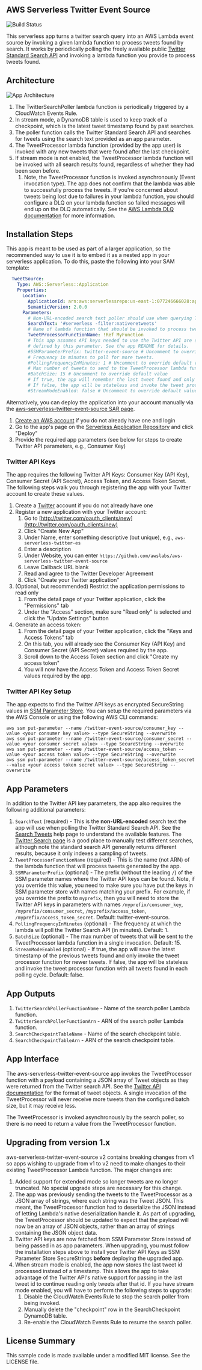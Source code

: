 ## AWS Serverless Twitter Event Source

![Build Status](https://codebuild.us-east-1.amazonaws.com/badges?uuid=eyJlbmNyeXB0ZWREYXRhIjoiTldCYjBXdGhocTJkRmtGK2k0REFHVVNsRllyK2hKTmZNWWR2T1creHhsZWVTMCszNC9hSGcyWklFMWE5ZWN6NDVOZnV4WTN4ekV3NDFlcys2L3ZjRmN3PSIsIml2UGFyYW1ldGVyU3BlYyI6Ikgyd084eEVRdGUzNDY4djMiLCJtYXRlcmlhbFNldFNlcmlhbCI6MX0%3D&branch=master)

This serverless app turns a twitter search query into an AWS Lambda event source by invoking a given lambda function to process tweets found by search. It works by periodically polling the freely available public [Twitter Standard Search API](https://developer.twitter.com/en/docs/tweets/search/overview/standard) and invoking a lambda function you provide to process tweets found.

## Architecture

![App Architecture](https://github.com/awslabs/aws-serverless-twitter-event-source/raw/master/images/app-architecture.png)

1. The TwitterSearchPoller lambda function is periodically triggered by a CloudWatch Events Rule.
1. In stream mode, a DynamoDB table is used to keep track of a checkpoint, which is the latest tweet timestamp found by past searches.
1. The poller function calls the Twitter Standard Search API and searches for tweets using the search text provided as an app parameter.
1. The TweetProcessor lambda function (provided by the app user) is invoked with any new tweets that were found after the last checkpoint.
1. If stream mode is not enabled, the TweetProcessor lambda function will be invoked with all search results found, regardless of whether they had been seen before.
    1.  Note, the TweetProcessor function is invoked asynchronously (Event invocation type). The app does not confirm that the lambda was able to successfully process the tweets. If you're concerned about tweets being lost due to failures in your lambda function, you should configure a DLQ on your lambda function so failed messages will end up on the DLQ automatically. See the [AWS Lambda DLQ documentation](https://docs.aws.amazon.com/lambda/latest/dg/dlq.html) for more information.

## Installation Steps

This app is meant to be used as part of a larger application, so the recommended way to use it is to embed it as a nested app in your serverless application. To do this, paste the following into your SAM template:

```yaml
  TweetSource:
    Type: AWS::Serverless::Application
    Properties:
      Location:
        ApplicationId: arn:aws:serverlessrepo:us-east-1:077246666028:applications/aws-serverless-twitter-event-source
        SemanticVersion: 2.0.0
      Parameters:
        # Non-URL-encoded search text poller should use when querying Twitter Search API.
        SearchText: '#serverless -filter:nativeretweets'
        # Name of lambda function that should be invoked to process tweets. Note, this must be a function name and not a function ARN.
        TweetProcessorFunctionName: !Ref MyFunction
        # This app assumes API keys needed to use the Twitter API are stored as SecureStrings in SSM Parameter Store under the prefix
        # defined by this parameter. See the app README for details.
        #SSMParameterPrefix: twitter-event-source # Uncomment to override default value
        # Frequency in minutes to poll for more tweets.
        #PollingFrequencyInMinutes: 1 # Uncomment to override default value
        # Max number of tweets to send to the TweetProcessor lambda function on each invocation.
        #BatchSize: 15 # Uncomment to override default value
        # If true, the app will remember the last tweet found and only invoke the tweet processor function for newer tweets.
        # If false, the app will be stateless and invoke the tweet processor function with all tweets found in each polling cycle.
        #StreamModeEnabled: false # Uncomment to override default value
```

Alternatively, you can deploy the application into your account manually via the [aws-serverless-twitter-event-source SAR page](https://serverlessrepo.aws.amazon.com/applications/arn:aws:serverlessrepo:us-east-1:077246666028:applications~aws-serverless-twitter-event-source).

1. [Create an AWS account](https://portal.aws.amazon.com/gp/aws/developer/registration/index.html) if you do not already have one and login
1. Go to the app's page on the [Serverless Application Repository](https://serverlessrepo.aws.amazon.com/applications/arn:aws:serverlessrepo:us-east-1:077246666028:applications~aws-serverless-twitter-event-source) and click "Deploy"
1. Provide the required app parameters (see below for steps to create Twitter API parameters, e.g., Consumer Key)

### Twitter API Keys

The app requires the following Twitter API Keys: Consumer Key (API Key), Consumer Secret (API Secret), Access Token, and Access Token Secret. The following steps walk you through registering the app with your Twitter account to create these values.

1. Create a [Twitter](https://twitter.com/) account if you do not already have one
1. Register a new application with your Twitter account:
    1. Go to [http://twitter.com/oauth_clients/new](http://twitter.com/oauth_clients/new)
    1. Click "Create New App"
    1. Under Name, enter something descriptive (but unique), e.g., `aws-serverless-twitter-es`
    1. Enter a description
    1. Under Website, you can enter `https://github.com/awslabs/aws-serverless-twitter-event-source`
    1. Leave Callback URL blank
    1. Read and agree to the Twitter Developer Agreement
    1. Click "Create your Twitter application"
1. (Optional, but recommended) Restrict the application permissions to read only
    1. From the detail page of your Twitter application, click the "Permissions" tab
    1. Under the "Access" section, make sure "Read only" is selected and click the "Update Settings" button
1. Generate an access token:
    1. From the detail page of your Twitter application, click the "Keys and Access Tokens" tab
    1. On this tab, you will already see the Consumer Key (API Key) and Consumer Secret (API Secret) values required by the app.
    1. Scroll down to the Access Token section and click "Create my access token"
    1. You will now have the Access Token and Access Token Secret values required by the app.

### Twitter API Key Setup

The app expects to find the Twitter API keys as encrypted SecureString values in [SSM Parameter Store](https://docs.aws.amazon.com/systems-manager/latest/userguide/systems-manager-paramstore.html). You can setup the required parameters via the AWS Console or using the following AWS CLI commands:

```text
aws ssm put-parameter --name /twitter-event-source/consumer_key --value <your consumer key value> --type SecureString --overwrite
aws ssm put-parameter --name /twitter-event-source/consumer_secret --value <your consumer secret value> --type SecureString --overwrite
aws ssm put-parameter --name /twitter-event-source/access_token --value <your access token value> --type SecureString --overwrite
aws ssm put-parameter --name /twitter-event-source/access_token_secret --value <your access token secret value> --type SecureString --overwrite
```

## App Parameters

In addition to the Twitter API key parameters, the app also requires the following additional parameters:

1. `SearchText` (required) - This is the **non-URL-encoded** search text the app will use when polling the Twitter Standard Search API. See the [Search Tweets](https://developer.twitter.com/en/docs/tweets/search/guides/standard-operators) help page to understand the available features. The [Twitter Search page](https://twitter.com/search) is a good place to manually test different searches, although note the standard search API generally returns different results, because it only indexes a sampling of tweets.
1. `TweetProcessorFunctionName` (required) - This is the name (not ARN) of the lambda function that will process tweets generated by the app.
1. `SSMParameterPrefix` (optional) - The prefix (without the leading `/`) of the SSM parameter names where the Twitter API keys can be found. Note, if you override this value, you need to make sure you have put the keys in SSM parameter store with names matching your prefix. For example, if you override the prefix to `myprefix`, then you will need to store the Twitter API keys in parameters with names `/myprefix/consumer_key`, `/myprefix/consumer_secret`, `/myprefix/access_token`, `/myprefix/access_token_secret`. Default: twitter-event-source.
1. `PollingFrequencyInMinutes` (optional) - The frequency at which the lambda will poll the Twitter Search API (in minutes). Default: 1.
1. `BatchSize` (optional) - The max number of tweets that will be sent to the TweetProcessor lambda function in a single invocation. Default: 15.
1. `StreamModeEnabled` (optional) - If true, the app will save the latest timestamp of the previous tweets found and only invoke the tweet processor function for newer tweets. If false, the app will be stateless and invoke the tweet processor function with all tweets found in each polling cycle. Default: false.

## App Outputs

1. `TwitterSearchPollerFunctionName` - Name of the search poller Lambda function.
1. `TwitterSearchPollerFunctionArn` - ARN of the search poller Lambda function.
1. `SearchCheckpointTableName` - Name of the search checkpoint table.
1. `SearchCheckpointTableArn` - ARN of the search checkpoint table.

## App Interface

The aws-serverless-twitter-event-source app invokes the TweetProcessor function with a payload containing a JSON array of Tweet objects as they were returned from the Twitter search API. See the [Twitter API documentation](https://developer.twitter.com/en/docs/tweets/data-dictionary/overview/intro-to-tweet-json) for the format of tweet objects. A single invocation of the TweetProcessor will never receive more tweets than the configured batch size, but it may receive less.

The TweetProcessor is invoked asynchronously by the search poller, so there is no need to return a value from the TweetProcessor function.

## Upgrading from version 1.x

aws-serverless-twitter-event-source v2 contains breaking changes from v1 so apps wishing to upgrade from v1 to v2 need to make changes to their existing TweetProcessor Lambda function. The major changes are:

1. Added support for extended mode so longer tweets are no longer truncated. No special upgrade steps are necessary for this change.
1. The app was previously sending the tweets to the TweetProcessor as a JSON array of strings, where each string was the Tweet JSON. This meant, the TweetProcessor function had to deserialize the JSON instead of letting Lambda's native deserialization handle it. As part of upgrading, the TweetProcessor should be updated to expect that the payload will now be an array of JSON objects, rather than an array of strings containing the JSON object data.
1. Twitter API keys are now fetched from SSM Parameter Store instead of being passed in as app parameters. When upgrading, you must follow the installation steps above to install your Twitter API Keys as SSM Parameter Store SecureStrings **before** deploying the upgraded app.
1. When stream mode is enabled, the app now stores the last tweet id processed instead of a timestamp. This allows the app to take advantage of the Twitter API's native support for passing in the last tweet id to continue reading only tweets after that id. If you have stream mode enabled, you will have to perform the following steps to upgrade:
    1. Disable the CloudWatch Events Rule to stop the search poller from being invoked.
    1. Manually delete the "checkpoint" row in the SearchCheckpoint DynamoDB table.
    1. Re-enable the CloudWatch Events Rule to resume the search poller.

## License Summary

This sample code is made available under a modified MIT license. See the LICENSE file.
